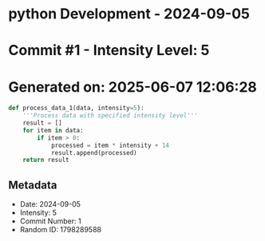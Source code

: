﻿# python Development - 2024-09-05
# Commit #1 - Intensity Level: 5
# Generated on: 2025-06-07 12:06:28
```python
def process_data_1(data, intensity=5):
    '''Process data with specified intensity level'''
    result = []
    for item in data:
        if item > 0:
            processed = item * intensity + 14
            result.append(processed)
    return result
```
## Metadata
- Date: 2024-09-05
- Intensity: 5
- Commit Number: 1
- Random ID: 1798289588
